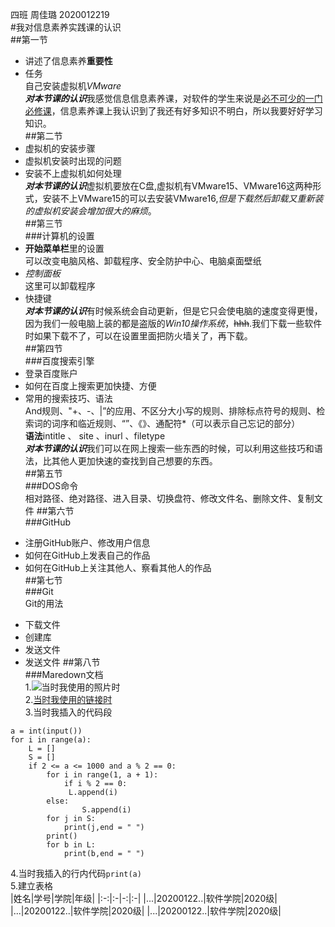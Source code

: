 四班 周佳璐 2020012219   
#我对信息素养实践课的认识   
##第一节   
* 讲述了信息素养**重要性**   
* 任务   
自己安装虚拟机*VMware*   
***对本节课的认识***我感觉信息信息素养课，对软件的学生来说是<u>必不可少的一门必修课</u>，信息素养课上我认识到了我还有好多知识不明白，所以我要好好学习知识。   
##第二节   
* 虚拟机的安装步骤   
* 虚拟机安装时出现的问题   
* 安装不上虚拟机如何处理   
***对本节课的认识***虚拟机要放在C盘,虚拟机有VMware15、VMware16这两种形式，安装不上VMware15的可以去安装VMware16,*但是下载然后卸载又重新装的虚拟机安装会增加很大的麻烦*。   
##第三节   
###计算机的设置   
* **开始菜单栏**里的设置   
可以改变电脑风格、卸载程序、安全防护中心、电脑桌面壁纸   
* *控制面板*   
这里可以卸载程序   
* 快捷键   
***对本节课的认识***有时候系统会自动更新，但是它只会使电脑的速度变得更慢，因为我们一般电脑上装的都是盗版的*Win10操作系统*，~~hhh~~.我们下载一些软件时如果下载不了，可以在设置里面把防火墙关了，再下载。   
##第四节   
###百度搜索引擎   
* 登录百度账户   
* 如何在百度上搜索更加快捷、方便   
* 常用的搜索技巧、语法   
And规则、"+、-、|”的应用、不区分大小写的规则、排除标点符号的规则、检索词的词序和临近规则、“”、《》、通配符*（可以表示自己忘记的部分）   
**语法**intitle 、 site 、inurl 、filetype   
***对本节课的认识***我们可以在网上搜索一些东西的时候，可以利用这些技巧和语法，比其他人更加快速的查找到自己想要的东西。   
##第五节   
###DOS命令   
相对路径、绝对路径、进入目录、切换盘符、修改文件名、删除文件、复制文件
##第六节   
###GitHub   
- 注册GitHub账户、修改用户信息   
- 如何在GitHub上发表自己的作品   
- 如何在GitHub上关注其他人、察看其他人的作品   
##第七节   
###Git   
Git的用法   
* 下载文件   
*  创建库   
* 发送文件   
* 发送文件
##第八节   
###Maredown文档   
1.![当时我使用的照片时](D:\信息素养\one1.jpg)   
2.[当时我使用的链接时](https://www.baidu.com)   
3.当时我插入的代码段   
```   
a = int(input())
for i in range(a):
    L = []
    S = []
    if 2 <= a <= 1000 and a % 2 == 0:
        for i in range(1, a + 1):
            if i % 2 == 0:
             L.append(i)
        else:
                S.append(i)
        for j in S:
            print(j,end = " ")
        print()
        for b in L:
            print(b,end = " ")   
```
4.当时我插入的行内代码`print(a)`   
5.建立表格   
|姓名|学号|学院|年级|
|:-:|:-|-:|:-|
|...|20200122..|软件学院|2020级|
|...|20200122..|软件学院|2020级|
|...|20200122..|软件学院|2020级|
